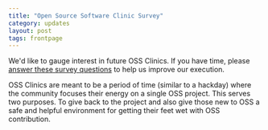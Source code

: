 ```yaml
---
title: "Open Source Software Clinic Survey"
category: updates
layout: post
tags: frontpage
---
```


We'd like to gauge interest in future OSS Clinics. If you have time, please
[answer these survey questions](https://docs.google.com/spreadsheet/viewform?fromEmail=true&formkey=dGpHems3WXNOWlZtYXFpMXVvWHB5OHc6MQ)
to help us improve our execution.

OSS Clinics are meant to be a period of time (similar to a hackday) where the
community focuses their energy on a single OSS project. This serves two
purposes. To give back to the project and also give those new to OSS a safe and
helpful environment for getting their feet wet with OSS contribution.
